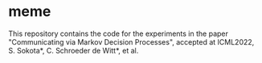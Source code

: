 # meme
This repository contains the code for the experiments in the paper "Communicating via Markov Decision Processes", accepted at ICML2022, S. Sokota*, C. Schroeder de Witt*, et al.
